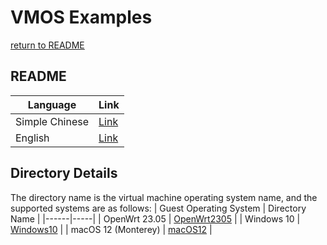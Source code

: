 # VMOS Examples
   [return to README](https://github.com/david921518/qkd-app/blob/master/README.en.md)

## README
| Language | Link |
|----------|------|
| Simple Chinese | [Link](https://github.com/david921518/qkd-app/blob/master/doc/vmos-examples/README.md) |
| English | [Link](https://github.com/david921518/qkd-app/blob/master/doc/vmos-examples/README.en.md) |

## Directory Details
 The directory name is the virtual machine operating system name, and the supported systems are as follows:
| Guest Operating System | Directory Name |
|------|-----|
| OpenWrt 23.05 | [OpenWrt2305](https://github.com/david921518/qkd-app/blob/master/doc/vmos-examples/OpenWrt2305/README.en.md) |
| Windows 10 | [Windows10](https://github.com/david921518/qkd-app/blob/master/doc/vmos-examples/Windows10/README.en.md) |
| macOS 12 (Monterey) | [macOS12](https://github.com/david921518/qkd-app/blob/master/doc/vmos-examples/macOS12/README.en.md) |


